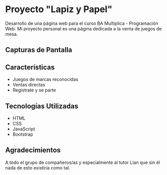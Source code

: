# Proyecto "Lapiz y Papel"

Desarrollo de una página web para el curso BA Multiplica - Programación Web.
Mi proyecto personal es una página dedicada a la venta de juegos de mesa.

## Capturas de Pantalla


## Características

- Juegos de marcas reconocidas
- Ventas directas
- Registrate y se parte

## Tecnologías Utilizadas

- HTML
- CSS
- JavaScript
- Bootstrap

## Agradecimientos

A todo el grupo de compañeros/as y especialmente al tutor Lian que sin él nada de esto existiría como tal.
